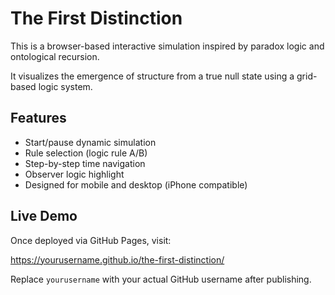 # The First Distinction

This is a browser-based interactive simulation inspired by paradox logic and ontological recursion.

It visualizes the emergence of structure from a true null state using a grid-based logic system.

## Features
- Start/pause dynamic simulation
- Rule selection (logic rule A/B)
- Step-by-step time navigation
- Observer logic highlight
- Designed for mobile and desktop (iPhone compatible)

## Live Demo
Once deployed via GitHub Pages, visit:

https://yourusername.github.io/the-first-distinction/

Replace `yourusername` with your actual GitHub username after publishing.
